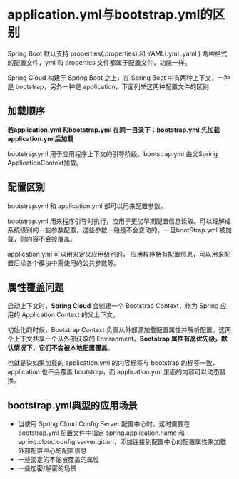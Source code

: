 # application.yml与bootstrap.yml的区别

Spring Boot 默认支持 properties(.properties) 和 YAML(.yml  .yaml ) 两种格式的配置文件，yml 和 properties 文件都属于配置文件，功能一样。

Spring Cloud 构建于 Spring Boot 之上，在 Spring Boot 中有两种上下文，一种是 bootstrap，另外一种是 application，下面列举这两种配置文件的区别

## 加载顺序

**若application.yml 和bootstrap.yml 在同一目录下：bootstrap.yml 先加载  application.yml后加载**

bootstrap.yml 用于应用程序上下文的引导阶段。bootstrap.yml 由父Spring ApplicationContext加载。



## 配置区别

bootstrap.yml 和 application.yml 都可以用来配置参数。

bootstrap.yml 用来程序引导时执行，应用于更加早期配置信息读取。可以理解成系统级别的一些参数配置，这些参数一般是不会变动的。一旦bootStrap.yml 被加载，则内容不会被覆盖。

application.yml 可以用来定义应用级别的， 应用程序特有配置信息，可以用来配置后续各个模块中需使用的公共参数等。



## 属性覆盖问题

启动上下文时，**Spring Cloud** 会创建一个 Bootstrap Context，作为 Spring 应用的 Application Context 的父上下文。

初始化的时候，Bootstrap Context 负责从外部源加载配置属性并解析配置。这两个上下文共享一个从外部获取的 Environment。**Bootstrap 属性有高优先级，默认情况下，它们不会被本地配置覆盖**。

也就是说如果加载的 application.yml 的内容标签与 bootstrap 的标签一致，application 也不会覆盖 bootstrap，而 application.yml 里面的内容可以动态替换。



## bootstrap.yml典型的应用场景

- 当使用 Spring Cloud Config Server 配置中心时，这时需要在 bootstrap.yml 配置文件中指定 spring.application.name 和 spring.cloud.config.server.git.uri，添加连接到配置中心的配置属性来加载外部配置中心的配置信息
- 一些固定的不能被覆盖的属性
- 一些加密/解密的场景